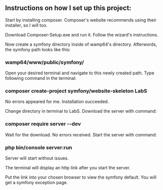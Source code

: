 ## Instructions on how I set up this project:

Start by installing composer. Composer's website recommends using their installer, so I will too. 

Download Composer-Setup.exe and run it. Follow the wizard's instructions.

Now create a symfony directory inside of wamp64's directory. Afterwords, the symfony path looks like this:

### wamp64/www/public/symfony/

Open your desired terminal and navigate to this newly created path. Type following command in the terminal:

### composer create-project symfony/website-skeleton LabS

No errors appeared for me. Installation succeeded.

Change directory in terminal to LabS. Download the server with command:

### composer require server --dev

Wait for the download. No errors received. Start the server with command:

### php bin/console server:run

Server will start without issues. 

The terminal will display an http link after you start the server. 

Put the link into your chosen browser to view the symfony default. 
You will get a symfony exception page.

